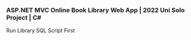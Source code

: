 ### ASP.NET MVC Online Book Library Web App | 2022 Uni Solo Project | C#

Run Library SQL Script First
